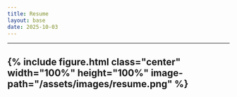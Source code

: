 ```yaml
---
title: Resume
layout: base
date: 2025-10-03
---
```


---
{% include figure.html
  class="center"
  width="100%"
  height="100%"
  image-path="/assets/images/resume.png" 
%}
---
